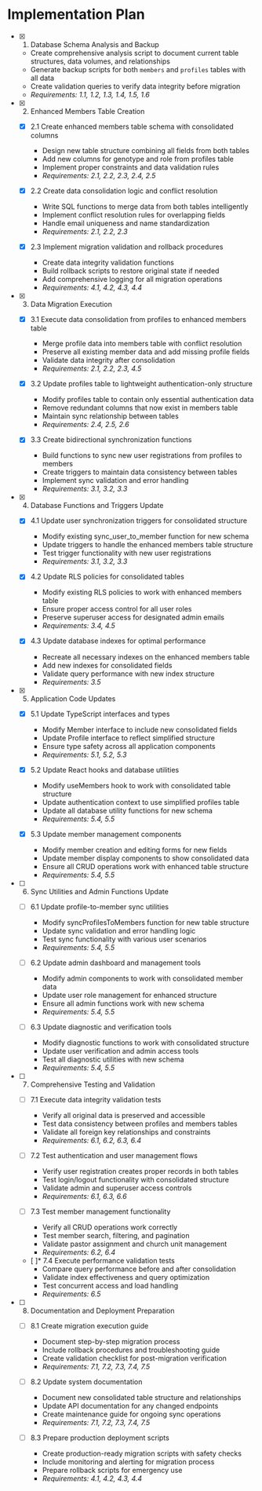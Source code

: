 # Implementation Plan

- [x] 1. Database Schema Analysis and Backup











  - Create comprehensive analysis script to document current table structures, data volumes, and relationships
  - Generate backup scripts for both `members` and `profiles` tables with all data
  - Create validation queries to verify data integrity before migration
  - _Requirements: 1.1, 1.2, 1.3, 1.4, 1.5, 1.6_

- [x] 2. Enhanced Members Table Creation









  - [x] 2.1 Create enhanced members table schema with consolidated columns


    - Design new table structure combining all fields from both tables
    - Add new columns for genotype and role from profiles table
    - Implement proper constraints and data validation rules
    - _Requirements: 2.1, 2.2, 2.3, 2.4, 2.5_

  - [x] 2.2 Create data consolidation logic and conflict resolution


    - Write SQL functions to merge data from both tables intelligently
    - Implement conflict resolution rules for overlapping fields
    - Handle email uniqueness and name standardization
    - _Requirements: 2.1, 2.2, 2.3_

  - [x] 2.3 Implement migration validation and rollback procedures


    - Create data integrity validation functions
    - Build rollback scripts to restore original state if needed
    - Add comprehensive logging for all migration operations
    - _Requirements: 4.1, 4.2, 4.3, 4.4_

- [x] 3. Data Migration Execution





  - [x] 3.1 Execute data consolidation from profiles to enhanced members table


    - Merge profile data into members table with conflict resolution
    - Preserve all existing member data and add missing profile fields
    - Validate data integrity after consolidation
    - _Requirements: 2.1, 2.2, 2.3, 4.5_

  - [x] 3.2 Update profiles table to lightweight authentication-only structure

    - Modify profiles table to contain only essential authentication data
    - Remove redundant columns that now exist in members table
    - Maintain sync relationship between tables
    - _Requirements: 2.4, 2.5, 2.6_

  - [x] 3.3 Create bidirectional synchronization functions

    - Build functions to sync new user registrations from profiles to members
    - Create triggers to maintain data consistency between tables
    - Implement sync validation and error handling
    - _Requirements: 3.1, 3.2, 3.3_

- [x] 4. Database Functions and Triggers Update





  - [x] 4.1 Update user synchronization triggers for consolidated structure


    - Modify existing sync_user_to_member function for new schema
    - Update triggers to handle the enhanced members table structure
    - Test trigger functionality with new user registrations
    - _Requirements: 3.1, 3.2, 3.3_

  - [x] 4.2 Update RLS policies for consolidated tables


    - Modify existing RLS policies to work with enhanced members table
    - Ensure proper access control for all user roles
    - Preserve superuser access for designated admin emails
    - _Requirements: 3.4, 4.5_



  - [x] 4.3 Update database indexes for optimal performance






    - Recreate all necessary indexes on the enhanced members table
    - Add new indexes for consolidated fields
    - Validate query performance with new index structure
    - _Requirements: 3.5_

- [x] 5. Application Code Updates





  - [x] 5.1 Update TypeScript interfaces and types


    - Modify Member interface to include new consolidated fields
    - Update Profile interface to reflect simplified structure
    - Ensure type safety across all application components
    - _Requirements: 5.1, 5.2, 5.3_

  - [x] 5.2 Update React hooks and database utilities


    - Modify useMembers hook to work with consolidated table structure
    - Update authentication context to use simplified profiles table
    - Update all database utility functions for new schema
    - _Requirements: 5.4, 5.5_

  - [x] 5.3 Update member management components


    - Modify member creation and editing forms for new fields
    - Update member display components to show consolidated data
    - Ensure all CRUD operations work with enhanced table structure
    - _Requirements: 5.4, 5.5_

- [ ] 6. Sync Utilities and Admin Functions Update
  - [ ] 6.1 Update profile-to-member sync utilities
    - Modify syncProfilesToMembers function for new table structure
    - Update sync validation and error handling logic
    - Test sync functionality with various user scenarios
    - _Requirements: 5.4, 5.5_

  - [ ] 6.2 Update admin dashboard and management tools
    - Modify admin components to work with consolidated member data
    - Update user role management for enhanced structure
    - Ensure all admin functions work with new schema
    - _Requirements: 5.4, 5.5_

  - [ ] 6.3 Update diagnostic and verification tools
    - Modify diagnostic functions to work with consolidated structure
    - Update user verification and admin access tools
    - Test all diagnostic utilities with new schema
    - _Requirements: 5.4, 5.5_

- [ ] 7. Comprehensive Testing and Validation
  - [ ] 7.1 Execute data integrity validation tests
    - Verify all original data is preserved and accessible
    - Test data consistency between profiles and members tables
    - Validate all foreign key relationships and constraints
    - _Requirements: 6.1, 6.2, 6.3, 6.4_

  - [ ] 7.2 Test authentication and user management flows
    - Verify user registration creates proper records in both tables
    - Test login/logout functionality with consolidated structure
    - Validate admin and superuser access controls
    - _Requirements: 6.1, 6.3, 6.6_

  - [ ] 7.3 Test member management functionality
    - Verify all CRUD operations work correctly
    - Test member search, filtering, and pagination
    - Validate pastor assignment and church unit management
    - _Requirements: 6.2, 6.4_

  - [ ]* 7.4 Execute performance validation tests
    - Compare query performance before and after consolidation
    - Validate index effectiveness and query optimization
    - Test concurrent access and load handling
    - _Requirements: 6.5_

- [ ] 8. Documentation and Deployment Preparation
  - [ ] 8.1 Create migration execution guide
    - Document step-by-step migration process
    - Include rollback procedures and troubleshooting guide
    - Create validation checklist for post-migration verification
    - _Requirements: 7.1, 7.2, 7.3, 7.4, 7.5_

  - [ ] 8.2 Update system documentation
    - Document new consolidated table structure and relationships
    - Update API documentation for any changed endpoints
    - Create maintenance guide for ongoing sync operations
    - _Requirements: 7.1, 7.2, 7.3, 7.4, 7.5_

  - [ ] 8.3 Prepare production deployment scripts
    - Create production-ready migration scripts with safety checks
    - Include monitoring and alerting for migration process
    - Prepare rollback scripts for emergency use
    - _Requirements: 4.1, 4.2, 4.3, 4.4_